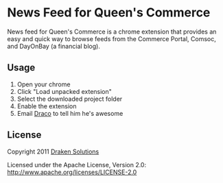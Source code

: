 News Feed for Queen's Commerce
==============================

News feed for Queen's Commerce is a chrome extension that provides an easy and quick way to browse feeds from the Commerce Portal, Comsoc, and DayOnBay (a financial blog).


Usage
-----

1. Open your chrome
2. Click "Load unpacked extension"
3. Select the downloaded project folder
4. Enable the extension
5. Email [Draco](http://www.dracoli.com/#/contact-me) to tell him he's awesome

License
-------

Copyright 2011 [Draken Solutions](http://www.drakensolutions.com)

Licensed under the Apache License, Version 2.0: http://www.apache.org/licenses/LICENSE-2.0